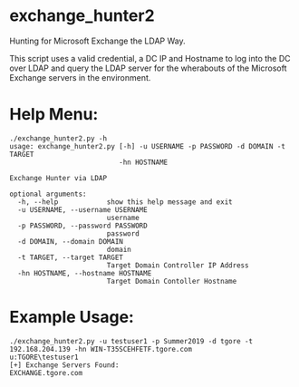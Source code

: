 # exchange_hunter2
Hunting for Microsoft Exchange the LDAP Way.

This script uses a valid credential, a DC IP and Hostname to log into the DC over LDAP and query the LDAP server for the wherabouts of the Microsoft Exchange servers in the environment.

# Help Menu:
```
./exchange_hunter2.py -h
usage: exchange_hunter2.py [-h] -u USERNAME -p PASSWORD -d DOMAIN -t TARGET
                           -hn HOSTNAME

Exchange Hunter via LDAP

optional arguments:
  -h, --help            show this help message and exit
  -u USERNAME, --username USERNAME
                        username
  -p PASSWORD, --password PASSWORD
                        password
  -d DOMAIN, --domain DOMAIN
                        domain
  -t TARGET, --target TARGET
                        Target Domain Controller IP Address
  -hn HOSTNAME, --hostname HOSTNAME
                        Target Domain Contoller Hostname
```
# Example Usage:
```
./exchange_hunter2.py -u testuser1 -p Summer2019 -d tgore -t 192.168.204.139 -hn WIN-T35SCEHFETF.tgore.com
u:TGORE\testuser1
[+] Exchange Servers Found:
EXCHANGE.tgore.com
```
